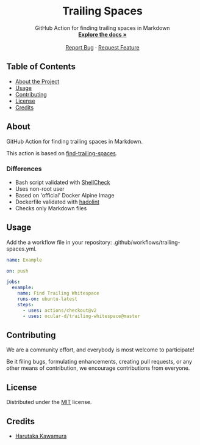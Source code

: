 <!-- PROJECT LOGO -->

<br />
<p align="center">
  <h1 align="center">Trailing Spaces</h1>

  <p align="center">
    GitHub Action for finding trailing spaces in Markdown
    <br />
    <a href="https://github.com/ocular-d/trailing-spaces"><strong>Explore the docs »</strong></a>
    <br />
    <br />
    <a href="https://github.com/ocular-d/trailing-spaces/issues">Report Bug</a>
    ·
    <a href="https://github.com/ocular-d/trailing-spaces/issues">Request Feature</a>
  </p>
</p>

<!-- TABLE OF CONTENTS -->

## Table of Contents

- [About the Project](#about)
- [Usage](#usage)
- [Contributing](#contributing)
- [License](#license)
- [Credits](#credits)

## About

GitHub Action for finding trailing spaces in Markdown.

This action is based on [find-trailing-spaces](https://github.com/harupy/find-trailing-whitespace).

### Differences

- Bash script validated with [ShellCheck](https://www.shellcheck.net/)
- Uses non-root user
- Based on 'official' Docker Alpine Image
- Dockerfile validated with [hadolint](https://github.com/hadolint/hadolint)
- Checks only Markdown files

## Usage

Add the a workflow file in your repository: .github/workflows/trailing-spaces.yml.

```yaml
name: Example

on: push

jobs:
  example:
    name: Find Trailing Whitespace
    runs-on: ubuntu-latest
    steps:
      - uses: actions/checkout@v2
      - uses: ocular-d/trailing-whitespace@master
```

## Contributing

We are a community effort, and everybody is most welcome to participate!

Be it filing bugs, formulating enhancements, creating pull requests, or any other means of contribution,
we encourage contributions from everyone.

## License

Distributed under the [MIT](https://choosealicense.com/licenses/mit/ "Link to license") license.

## Credits

- [Harutaka Kawamura](https://github.com/harupy)